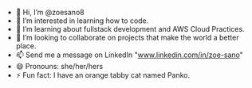 - 👋 Hi, I’m @zoesano8
- 👀 I’m interested in learning how to code.
- 🌱 I’m learning about fullstack development and AWS Cloud Practices.
- 💞️ I’m looking to collaborate on projects that make the world a better place.
- 📫 Send me a message on LinkedIn "www.linkedin.com/in/zoe-sano"
- 😄 Pronouns: she/her/hers
- ⚡ Fun fact: I have an orange tabby cat named Panko. 

<!---
zoesano8/zoesano8 is a ✨ special ✨ repository because its `README.md` (this file) appears on your GitHub profile.
You can click the Preview link to take a look at your changes.
--->

